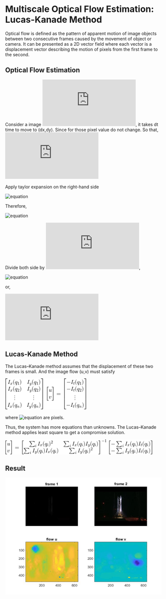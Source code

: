 # Multiscale Optical Flow Estimation: Lucas-Kanade Method
Optical flow is defined as the pattern of apparent motion of image objects between two consecutive frames caused by the movement of object or camera. It can be presented as a 2D vector field where each vector is a displacement vector describing the motion of pixels from the first frame to the second.

## Optical Flow Estimation
Consider a image ![equation](https://latex.codecogs.com/gif.latex?I(x,y,t)), it takes dt time to move to (dx,dy). Since for those pixel value do not change. So that, ![equation](https://latex.codecogs.com/gif.latex?I(x,y,t)=I(x&plus;dx,y&plus;dy,t&plus;dt))

Apply taylor expansion on the right-hand side

![equation](https://latex.codecogs.com/gif.latex?I(x&plus;dx,y&plus;dy,t&plus;dt)=I(x,y,t)&plus;\frac{\partial&space;I}{\partial&space;x}dx&plus;\frac{\partial&space;I}{\partial&space;y}dy&plus;\frac{\partial&space;I}{\partial&space;t}dt&plus;O(n^2))

Therefore, 

![equation](https://latex.codecogs.com/gif.latex?\frac{\partial&space;I}{\partial&space;x}dx&plus;\frac{\partial&space;I}{\partial&space;y}dy&plus;\frac{\partial&space;I}{\partial&space;t}dt=0)

Divide both side by ![equation](https://latex.codecogs.com/gif.latex?dt),

![equation](https://latex.codecogs.com/gif.latex?\frac{\partial&space;I}{\partial&space;x}\frac{dx}{dt}&plus;\frac{\partial&space;I}{\partial&space;y}\frac{dy}{dt}&plus;\frac{\partial&space;I}{\partial&space;t}\frac{dt}{dt}=0)

or, 

![equation](https://latex.codecogs.com/gif.latex?I_xu&plus;I_yv&plus;I_t=0)

## Lucas-Kanade Method
The Lucas–Kanade method assumes that the displacement of these two frames is small. And the image flow (u,v) must satisfy

<img src="eq1.gif">

where ![equation](https://latex.codecogs.com/gif.latex?q_1,q_2\hdots,q_n) are pixels.

Thus, the system has more equations than unknowns. The Lucas–Kanade method applies least square to get a compromise solution.

<img src="eq2.gif">

## Result
<img src="optical_flow.jpg">

